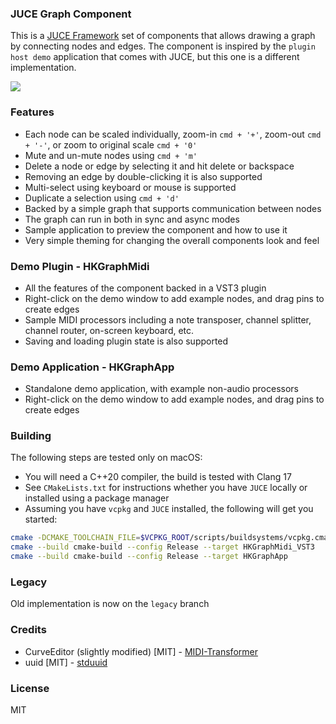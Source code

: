 ### JUCE Graph Component

This is a [JUCE Framework](https://www.juce.com) set of components that allows drawing a graph by connecting nodes and edges.
The component is inspired by the `plugin host demo` application that comes with JUCE, but this one is a different implementation.

<img src="https://github.com/hkarim/JUCE-Graph-Component/blob/main/Doc/ss-plugin-01.png">

### Features

- Each node can be scaled individually, zoom-in `cmd + '+'`, zoom-out `cmd + '-'`, or zoom to original scale `cmd + '0'`
- Mute and un-mute nodes using `cmd + 'm'`
- Delete a node or edge by selecting it and hit delete or backspace
- Removing an edge by double-clicking it is also supported
- Multi-select using keyboard or mouse is supported
- Duplicate a selection using `cmd + 'd'`
- Backed by a simple graph that supports communication between nodes
- The graph can run in both in sync and async modes
- Sample application to preview the component and how to use it
- Very simple theming for changing the overall components look and feel

### Demo Plugin - HKGraphMidi

- All the features of the component backed in a VST3 plugin
- Right-click on the demo window to add example nodes, and drag pins to create edges
- Sample MIDI processors including a note transposer, channel splitter, channel router, on-screen keyboard, etc.
- Saving and loading plugin state is also supported

### Demo Application - HKGraphApp

- Standalone demo application, with example non-audio processors
- Right-click on the demo window to add example nodes, and drag pins to create edges

### Building

The following steps are tested only on macOS:

- You will need a C++20 compiler, the build is tested with Clang 17
- See `CMakeLists.txt` for instructions whether you have `JUCE` locally or installed using a package manager
- Assuming you have `vcpkg` and `JUCE` installed, the following will get you started:

```sh
cmake -DCMAKE_TOOLCHAIN_FILE=$VCPKG_ROOT/scripts/buildsystems/vcpkg.cmake . -B cmake-build
cmake --build cmake-build --config Release --target HKGraphMidi_VST3
cmake --build cmake-build --config Release --target HKGraphApp
```

### Legacy

Old implementation is now on the `legacy` branch

### Credits

- CurveEditor (slightly modified) [MIT] - [MIDI-Transformer](https://github.com/austensatterlee/MIDI-Transformer)
- uuid [MIT] - [stduuid](https://github.com/mariusbancila/stduuid)

### License

MIT




